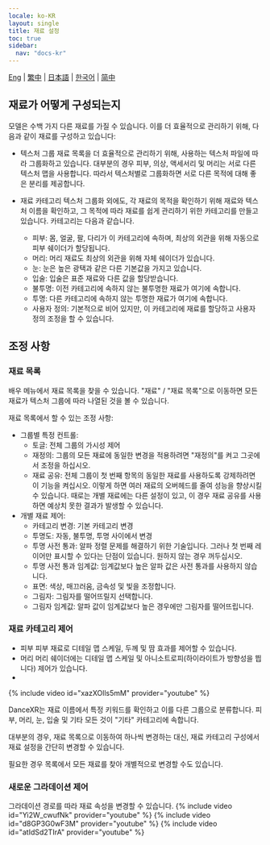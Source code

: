 ```yaml
---
locale: ko-KR
layout: single
title: 재료 설정
toc: true
sidebar:
  nav: "docs-kr"
---
```

[Eng](/dancexr/features/material_settings) | [繁中](/tw/dancexr/features/material_settings) | [日本語](/jp/dancexr/features/material_settings) | [한국어](/kr/dancexr/features/material_settings) | [简中](/zh/dancexr/features/material_settings)

## 재료가 어떻게 구성되는지<a id="material-category"></a>

모델은 수백 가지 다른 재료를 가질 수 있습니다. 이를 더 효율적으로 관리하기 위해, 다음과 같이 재료를 구성하고 있습니다:

* 텍스처 그룹
  재료 목록을 더 효율적으로 관리하기 위해, 사용하는 텍스처 파일에 따라 그룹화하고 있습니다. 대부분의 경우 피부, 의상, 액세서리 및 머리는 서로 다른 텍스처 맵을 사용합니다. 따라서 텍스처별로 그룹화하면 서로 다른 목적에 대해 좋은 분리를 제공합니다.

* 재료 카테고리
  텍스처 그룹화 외에도, 각 재료의 목적을 확인하기 위해 재료와 텍스처 이름을 확인하고, 그 목적에 따라 재료를 쉽게 관리하기 위한 카테고리를 만들고 있습니다.
  카테고리는 다음과 같습니다.
  * 피부: 몸, 얼굴, 팔, 다리가 이 카테고리에 속하며, 최상의 외관을 위해 자동으로 피부 쉐이더가 할당됩니다.
  * 머리: 머리 재료도 최상의 외관을 위해 자체 쉐이더가 있습니다.
  * 눈: 눈은 높은 광택과 같은 다른 기본값을 가지고 있습니다.
  * 입술: 입술은 표준 재료와 다른 값을 할당받습니다.
  * 불투명: 이전 카테고리에 속하지 않는 불투명한 재료가 여기에 속합니다.
  * 투명: 다른 카테고리에 속하지 않는 투명한 재료가 여기에 속합니다.
  * 사용자 정의: 기본적으로 비어 있지만, 이 카테고리에 재료를 할당하고 사용자 정의 조정을 할 수 있습니다.

## 조정 사항

### 재료 목록<a id="material-list"></a>

배우 메뉴에서 재료 목록을 찾을 수 있습니다. "재료" / "재료 목록"으로 이동하면 모든 재료가 텍스처 그룹에 따라 나열된 것을 볼 수 있습니다.

재료 목록에서 할 수 있는 조정 사항:
* 그룹별 특정 컨트롤:
  * 토글: 전체 그룹의 가시성 제어
  * 재정의: 그룹의 모든 재료에 동일한 변경을 적용하려면 "재정의"를 켜고 그곳에서 조정을 하십시오.
  * 재료 공유: 전체 그룹이 첫 번째 항목의 동일한 재료를 사용하도록 강제하려면 이 기능을 켜십시오. 이렇게 하면 여러 재료의 오버헤드를 줄여 성능을 향상시킬 수 있습니다. 때로는 개별 재료에는 다른 설정이 있고, 이 경우 재료 공유를 사용하면 예상치 못한 결과가 발생할 수 있습니다.
* 개별 재료 제어:
  * 카테고리 변경: 기본 카테고리 변경
  * 투명도: 자동, 불투명, 투명 사이에서 변경
  * 투명 사전 통과: 알파 정렬 문제를 해결하기 위한 기술입니다. 그러나 첫 번째 레이어만 표시할 수 있다는 단점이 있습니다. 원하지 않는 경우 꺼두십시오.
  * 투명 사전 통과 임계값: 임계값보다 높은 알파 값은 사전 통과를 사용하지 않습니다.
  * 표면: 색상, 매끄러움, 금속성 및 빛을 조정합니다.
  * 그림자: 그림자를 떨어뜨릴지 선택합니다.
  * 그림자 임계값: 알파 값이 임계값보다 높은 경우에만 그림자를 떨어뜨립니다.

### 재료 카테고리 제어

* 피부
  피부 재료로 디테일 맵 스케일, 두께 및 땀 효과를 제어할 수 있습니다.
* 머리
  머리 쉐이더에는 디테일 맵 스케일 및 아니소트로피(하이라이트가 방향성을 띕니다) 제어가 있습니다.
* 

{% include video id="xazXOlls5mM" provider="youtube" %}

DanceXR는 재료 이름에서 특정 키워드를 확인하고 이를 다른 그룹으로 분류합니다. 피부, 머리, 눈, 입술 및 기타 모든 것이 "기타" 카테고리에 속합니다.

대부분의 경우, 재료 목록으로 이동하여 하나씩 변경하는 대신, 재료 카테고리 구성에서 재료 설정을 간단히 변경할 수 있습니다.

필요한 경우 목록에서 모든 재료를 찾아 개별적으로 변경할 수도 있습니다.

### 새로운 그라데이션 제어
그라데이션 경로를 따라 재료 속성을 변경할 수 있습니다.
{% include video id="Yi2W_cwufNk" provider="youtube" %}
{% include video id="d8GP3G0wF3M" provider="youtube" %}
{% include video id="atIdSd2TIrA" provider="youtube" %}
